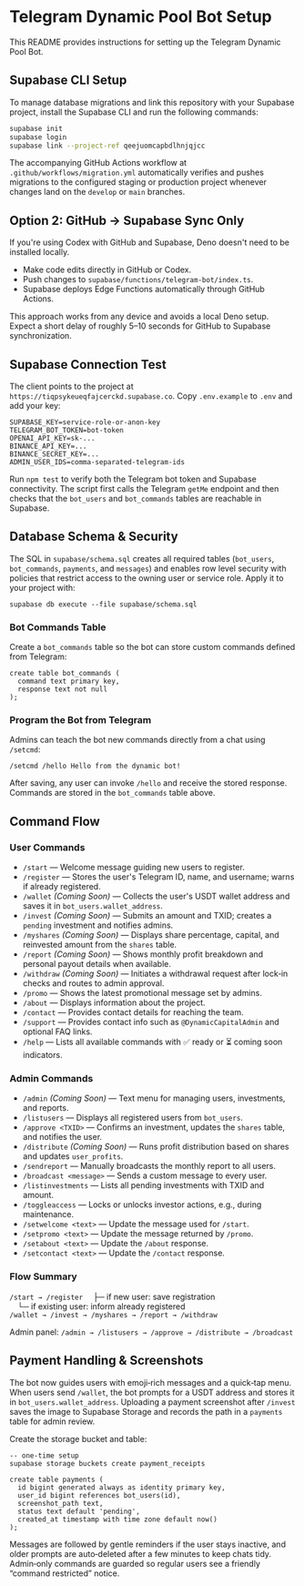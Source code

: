 # Telegram Dynamic Pool Bot Setup

This README provides instructions for setting up the Telegram Dynamic Pool Bot.

## Supabase CLI Setup

To manage database migrations and link this repository with your Supabase project, install the Supabase CLI and run the following commands:

```bash
supabase init
supabase login
supabase link --project-ref qeejuomcapbdlhnjqjcc
```

The accompanying GitHub Actions workflow at `.github/workflows/migration.yml` automatically verifies and pushes migrations to the configured staging or production project whenever changes land on the `develop` or `main` branches.

## Option 2: GitHub → Supabase Sync Only

If you're using Codex with GitHub and Supabase, Deno doesn't need to be installed locally.

- Make code edits directly in GitHub or Codex.
- Push changes to `supabase/functions/telegram-bot/index.ts`.
- Supabase deploys Edge Functions automatically through GitHub Actions.

This approach works from any device and avoids a local Deno setup. Expect a short delay of roughly 5–10 seconds for GitHub to Supabase synchronization.

## Supabase Connection Test

The client points to the project at `https://tiqpsykeueqfajcerckd.supabase.co`. Copy `.env.example` to `.env` and add your key:

```
SUPABASE_KEY=service-role-or-anon-key
TELEGRAM_BOT_TOKEN=bot-token
OPENAI_API_KEY=sk-...
BINANCE_API_KEY=...
BINANCE_SECRET_KEY=...
ADMIN_USER_IDS=comma-separated-telegram-ids
```

Run `npm test` to verify both the Telegram bot token and Supabase connectivity. The script first calls the Telegram `getMe` endpoint and then checks that the `bot_users` and `bot_commands` tables are reachable in Supabase.

## Database Schema & Security

The SQL in `supabase/schema.sql` creates all required tables (`bot_users`, `bot_commands`, `payments`, and `messages`) and enables row level security with policies that restrict access to the owning user or service role. Apply it to your project with:

```
supabase db execute --file supabase/schema.sql
```

### Bot Commands Table

Create a `bot_commands` table so the bot can store custom commands defined from Telegram:

```
create table bot_commands (
  command text primary key,
  response text not null
);
```

### Program the Bot from Telegram

Admins can teach the bot new commands directly from a chat using `/setcmd`:

```
/setcmd /hello Hello from the dynamic bot!
```

After saving, any user can invoke `/hello` and receive the stored response. Commands are stored in the `bot_commands` table above.

## Command Flow

### User Commands
- `/start` — Welcome message guiding new users to register.
- `/register` — Stores the user's Telegram ID, name, and username; warns if already registered.
- `/wallet` *(Coming Soon)* — Collects the user's USDT wallet address and saves it in `bot_users.wallet_address`.
- `/invest` *(Coming Soon)* — Submits an amount and TXID; creates a `pending` investment and notifies admins.
- `/myshares` *(Coming Soon)* — Displays share percentage, capital, and reinvested amount from the `shares` table.
- `/report` *(Coming Soon)* — Shows monthly profit breakdown and personal payout details when available.
- `/withdraw` *(Coming Soon)* — Initiates a withdrawal request after lock‑in checks and routes to admin approval.
- `/promo` — Shows the latest promotional message set by admins.
- `/about` — Displays information about the project.
- `/contact` — Provides contact details for reaching the team.
- `/support` — Provides contact info such as `@DynamicCapitalAdmin` and optional FAQ links.
- `/help` — Lists all available commands with ✅ ready or ⏳ coming soon indicators.

### Admin Commands
- `/admin` *(Coming Soon)* — Text menu for managing users, investments, and reports.
- `/listusers` — Displays all registered users from `bot_users`.
- `/approve <TXID>` — Confirms an investment, updates the `shares` table, and notifies the user.
- `/distribute` *(Coming Soon)* — Runs profit distribution based on shares and updates `user_profits`.
- `/sendreport` — Manually broadcasts the monthly report to all users.
- `/broadcast <message>` — Sends a custom message to every user.
- `/listinvestments` — Lists all pending investments with TXID and amount.
- `/toggleaccess` — Locks or unlocks investor actions, e.g., during maintenance.
- `/setwelcome <text>` — Update the message used for `/start`.
- `/setpromo <text>` — Update the message returned by `/promo`.
- `/setabout <text>` — Update the `/about` response.
- `/setcontact <text>` — Update the `/contact` response.

### Flow Summary
`/start → /register`
 ├─ if new user: save registration  
 └─ if existing user: inform already registered  
`/wallet → /invest → /myshares → /report → /withdraw`

Admin panel: `/admin → /listusers → /approve → /distribute → /broadcast`

## Payment Handling & Screenshots

The bot now guides users with emoji‑rich messages and a quick‑tap menu. When users send `/wallet`, the bot prompts for a USDT
address and stores it in `bot_users.wallet_address`. Uploading a payment screenshot after `/invest` saves the image to Supabase
Storage and records the path in a `payments` table for admin review.

Create the storage bucket and table:

```
-- one‑time setup
supabase storage buckets create payment_receipts

create table payments (
  id bigint generated always as identity primary key,
  user_id bigint references bot_users(id),
  screenshot_path text,
  status text default 'pending',
  created_at timestamp with time zone default now()
);
```

Messages are followed by gentle reminders if the user stays inactive, and older prompts are auto‑deleted after a few minutes to
keep chats tidy. Admin‑only commands are guarded so regular users see a friendly “command restricted” notice.


